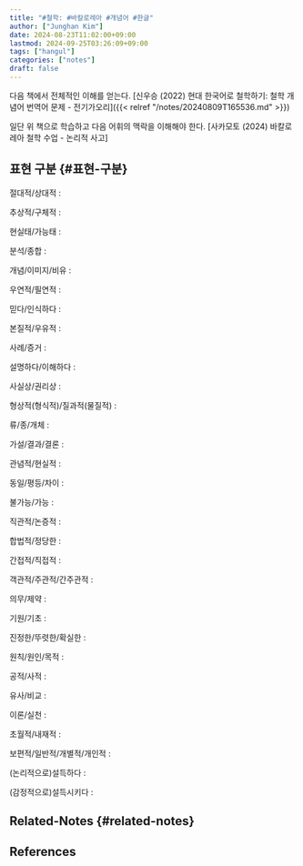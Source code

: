 ```yaml
---
title: "#철학: #바칼로레아 #개념어 #한글"
author: ["Junghan Kim"]
date: 2024-08-23T11:02:00+09:00
lastmod: 2024-09-25T03:26:09+09:00
tags: ["hangul"]
categories: ["notes"]
draft: false
---
```


다음 책에서 전체적인 이해를 얻는다. [신우승 (2022) 현대 한국어로 철학하기: 철학 개념어 번역어 문제 - 전기가오리]({{< relref "/notes/20240809T165536.md" >}})

일단 위 책으로 학습하고 다음 어휘의 맥락을 이해해야 한다. [사카모토 (2024) 바칼로레아 철학 수업 - 논리적 사고]


## 표현 구분 {#표현-구분}

절대적/상대적
:


추상적/구체적
:


현실태/가능태
:


분석/종합
:


개념/이미지/비유
:


우연적/필연적
:


믿다/인식하다
:


본질적/우유적
:


사례/증거
:


설명하다/이해하다
:


사실상/권리상
:


형상적(형식적)/질과적(물질적)
:


류/종/개체
:


가설/결과/결론
:


관념적/현실적
:


동일/평등/차이
:


불가능/가능
:


직관적/논증적
:


합법적/정당한
:


간접적/직접적
:


객관적/주관적/간주관적
:


의무/제약
:


기원/기초
:


진정한/뚜렷한/확실한
:


원칙/원인/목적
:


공적/사적
:


유사/비교
:


이론/실천
:


초월적/내재적
:


보편적/일반적/개별적/개인적
:


(논리적으로)설득하다
:


(감정적으로)설득시키다
:


## Related-Notes {#related-notes}

## References

<style>.csl-entry{text-indent: -1.5em; margin-left: 1.5em;}</style><div class="csl-bib-body">
</div>
